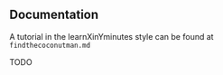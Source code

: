 ## Documentation

A tutorial in the learnXinYminutes style can be found at `findthecoconutman.md`

TODO
